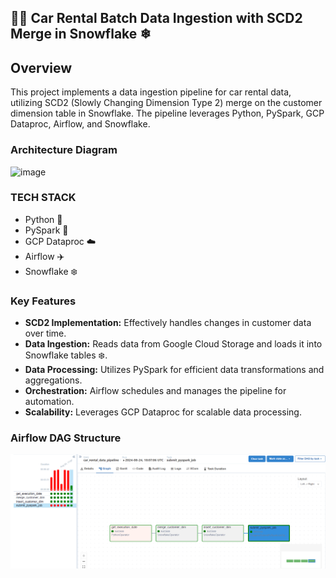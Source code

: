 ## 🚗💨 Car Rental Batch Data Ingestion with SCD2 Merge in Snowflake ❄

## Overview

This project implements a data ingestion pipeline for car rental data, utilizing SCD2 (Slowly Changing Dimension Type 2) merge on the customer dimension table in Snowflake. The pipeline leverages Python, PySpark, GCP Dataproc, Airflow, and Snowflake.

### Architecture Diagram
![image](https://github.com/user-attachments/assets/56da9c6c-630e-4be2-a905-542c76630985)

### TECH STACK 

* Python 🐍
* PySpark 🚀
* GCP Dataproc ☁️
* Airflow ✈️
* Snowflake ❄️

### Key Features

* **SCD2 Implementation:** Effectively handles changes in customer data over time.
* **Data Ingestion:** Reads data from Google Cloud Storage and loads it into Snowflake tables ❄️.
* **Data Processing:** Utilizes PySpark for efficient data transformations and aggregations.
* **Orchestration:** Airflow schedules and manages the pipeline for automation.
* **Scalability:** Leverages GCP Dataproc for scalable data processing.

  
### Airflow DAG Structure
<!DOCTYPE html>
<html>
<head>
</head>
<body>
  <img src="snowflake airflow.png" alt="Image description">
</body>
</html>
